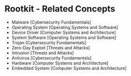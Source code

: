# Rootkit - Related Concepts

- Malware [Cybersecurity Fundamentals]
- Operating System [Operating Systems and Software]
- Device Driver [Computer Systems and Architecture]
- System Software [Operating Systems and Software]
- Trojan [Cybersecurity Fundamentals]
- Zero-Day Exploit [Threats and Attacks]
- Intrusion [Threats and Attacks]
- Antivirus [Cybersecurity Fundamentals]
- Hardware [Computer Systems and Architecture]
- Embedded System [Computer Systems and Architecture]
